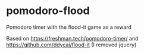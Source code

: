 # pomodoro-flood
Pomodoro timer with the flood-it game as a reward

Based on 
https://freshman.tech/pomodoro-timer/
and 
https://github.com/ddycai/flood-it (I removed jquery)



